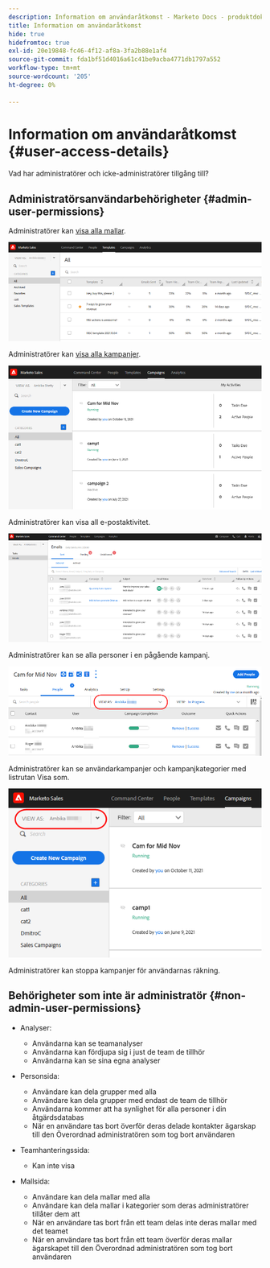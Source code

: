```yaml
---
description: Information om användaråtkomst - Marketo Docs - produktdokumentation
title: Information om användaråtkomst
hide: true
hidefromtoc: true
exl-id: 20e19848-fc46-4f12-af8a-3fa2b88e1af4
source-git-commit: fda1bf51d4016a61c41be9acba4771db1797a552
workflow-type: tm+mt
source-wordcount: '205'
ht-degree: 0%

---
```


# Information om användaråtkomst {#user-access-details}

Vad har administratörer och icke-administratörer tillgång till?

## Administratörsanvändarbehörigheter {#admin-user-permissions}

Administratörer kan [visa alla mallar](/help/marketo/product-docs/marketo-sales-connect/templates/view-template-list-as-a-another-user.md).

![](assets/user-access-details-1.png)

Administratörer kan [visa alla kampanjer](/help/marketo/product-docs/marketo-sales-connect/campaigns/view-campaigns-list-as-another-user.md).

![](assets/user-access-details-2.png)

Administratörer kan visa all e-postaktivitet.

![](assets/user-access-details-3.png)

Administratörer kan se alla personer i en pågående kampanj.

![](assets/user-access-details-4.png)

Administratörer kan se användarkampanjer och kampanjkategorier med listrutan Visa som.

![](assets/user-access-details-5.png)

Administratörer kan stoppa kampanjer för användarnas räkning.

## Behörigheter som inte är administratör {#non-admin-user-permissions}

* Analyser:

   * Användarna kan se teamanalyser
   * Användarna kan fördjupa sig i just de team de tillhör
   * Användarna kan se sina egna analyser

* Personsida:

   * Användare kan dela grupper med alla
   * Användare kan dela grupper med endast de team de tillhör
   * Användarna kommer att ha synlighet för alla personer i din åtgärdsdatabas
   * När en användare tas bort överför deras delade kontakter ägarskap till den Överordnad administratören som tog bort användaren

* Teamhanteringssida:

   * Kan inte visa

* Mallsida:

   * Användare kan dela mallar med alla
   * Användare kan dela mallar i kategorier som deras administratörer tillåter dem att
   * När en användare tas bort från ett team delas inte deras mallar med det teamet
   * När en användare tas bort från ett team överför deras mallar ägarskapet till den Överordnad administratören som tog bort användaren
